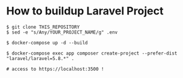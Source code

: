 # How to buildup Laravel Project
```
$ git clone THIS_REPOSITORY
$ sed -e "s/Any/YOUR_PROJECT_NAME/g" .env

$ docker-compose up -d --build

$ docker-compose exec app composer create-project --prefer-dist "laravel/laravel=5.8.*" .

# access to https://localhost:3500 !
```
